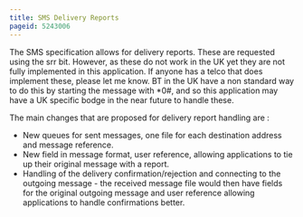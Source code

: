 ```yaml
---
title: SMS Delivery Reports
pageid: 5243006
---
```


The SMS specification allows for delivery reports. These are requested using the srr bit. However, as these do not work in the UK yet they are not fully implemented in this application. If anyone has a telco that does implement these, please let me know. BT in the UK have a non standard way to do this by starting the message with \*0#, and so this application may have a UK specific bodge in the near future to handle these.   

The main changes that are proposed for delivery report handling are :

* New queues for sent messages, one file for each destination address and message reference.
* New field in message format, user reference, allowing applications to tie up their original message with a report.
* Handling of the delivery confirmation/rejection and connecting to the outgoing message - the received message file would then have fields for the original outgoing message and user reference allowing applications to handle confirmations better.
